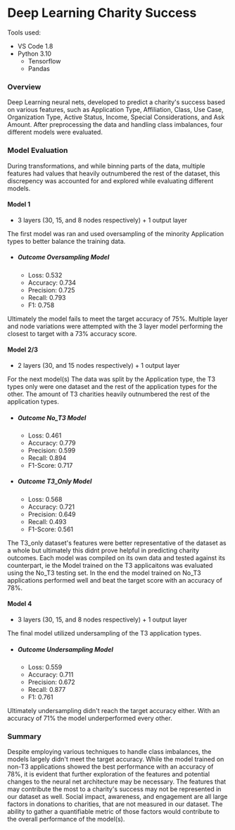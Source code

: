 # Deep Learning Charity Success

Tools used:

- VS Code 1.8
- Python 3.10
  - Tensorflow
  - Pandas

### Overview

Deep Learning neural nets, developed to predict a charity's success based on various features, such as Application Type, Affiliation, Class, Use Case, Organization Type, Active Status, Income, Special Considerations, and Ask Amount. After preprocessing the data and handling class imbalances, four different models were evaluated.

### Model Evaluation

During transformations, and while binning parts of the data, multiple features had values that heavily outnumbered the rest of the dataset, this discrepency was accounted for and explored while evaluating different models.

#### Model 1

- 3 layers (30, 15,  and 8 nodes respectively) + 1 output layer

The first model was ran and used oversampling of the minority Application types to better balance the training data.

- ##### Outcome Oversampling Model

  - Loss: 0.532
  - Accuracy: 0.734
  - Precision: 0.725
  - Recall: 0.793
  - F1: 0.758

Ultimately the model fails to meet the target accuracy of 75%. Multiple layer and node variations were attempted with the 3 layer model performing the closest to target with a 73% accuracy score.

#### Model 2/3

- 2 layers (30, and 15 nodes respectively) + 1 output layer

For the next model(s) The data was split by the Application type, the T3 types only were one dataset and the rest of the application types for the other. The amount of T3 charities heavily outnumbered the rest of the application types.

- ##### Outcome No_T3 Model

  - Loss: 0.461
  - Accuracy: 0.779
  - Precision: 0.599
  - Recall: 0.894
  - F1-Score: 0.717
- ##### Outcome T3_Only Model

  - Loss: 0.568
  - Accuracy: 0.721
  - Precision: 0.649
  - Recall: 0.493
  - F1-Score: 0.561

The T3_only dataset's features were better representative of the dataset as a whole but ultimately this didnt prove helpful in predicting charity outcomes. Each model was compiled on its own data and tested against its counterpart, ie the Model trained on the T3 applicaitons was evaluated using the No_T3 testing set. In the end the model trained on No_T3 applications performed well and beat the target score with an accuracy of 78%.

#### Model 4

- 3 layers (30, 15, and 8 nodes respectively) + 1 output layer

The final model utilized undersampling of the T3 application types.

- ##### Outcome Undersampling Model

  - Loss: 0.559
  - Accuracy: 0.711
  - Precision: 0.672
  - Recall: 0.877
  - F1: 0.761

Ultimately undersampling didn't reach the target accuracy either. With an accuracy of 71% the model underperformed every other.

### Summary

Despite employing various techniques to handle class imbalances, the models largely didn't meet the target accuracy. While the model trained on non-T3 applications showed the best performance with an accuracy of 78%, it is evident that further exploration of the features and potential changes to the neural net architecture may be necessary. The features that may contribute the most to a charity's success may not be represented in our dataset as well. Social impact, awareness, and engagement are all large factors in donations to charities, that are not measured in our dataset. The ability to gather a quantifiable metric of those factors would contribute to the overall performance of the model(s).
